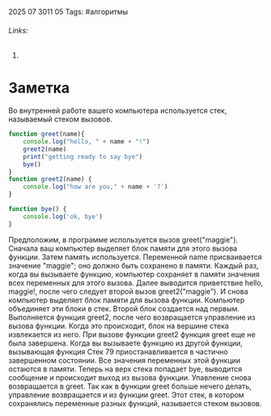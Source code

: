 2025 07 3011 05
Tags: #алгоритмы 
###### Links: 
1) 
# Заметка
Во внутренней работе вашего компьютера используется стек, называемый стеком вызовов.
```js
function greet(name){
	console.log("hello, " + name + "!")
	greet2(name)
	print("getting ready to say bye")
	bye()
}
function greet2(name) {
	console.log("how are you," + name + '?')
}

function bye() {
	console.log('ok, bye')
}
```
Предположим, в программе используется вызов greet("maggie"). Сначала ваш компьютер выделяет блок памяти для этого вызова функции. Затем память используется. Переменной name присваивается значение "maggie"; оно должно быть сохранено в памяти. Каждый раз, когда вы вызываете функцию, компьютер сохраняет в памяти значения всех переменных для этого вызова. Далее выводится приветствие hello, maggie!, после чего следует второй вызов greet2("maggie"). И снова компьютер выделяет блок памяти для вызова функции. 
Компьютер объединяет эти блоки в стек. Второй блок создается над первым. Выполняется функция greet2, после чего возвращается управление из вызова функции. Когда это происходит, блок на вершине стека извлекается из него. 
При вызове функции greet2 функция greet еще не была завершена. Когда вы вызываете функцию из другой функции, вызывающая функция Стек 79 приостанавливается в частично завершенном состоянии. Все значения переменных этой функции остаются в памяти.
Теперь на верх стека попадает bye, выводится сообщение и происходит выход из вызова функции. 
Упавление снова возвращается в greet. Так как в функции greet больше нечего делать, управление возвращается и из функции greet. Этот стек, в котором сохранялись переменные разных функций, называется стеком вызовов.
